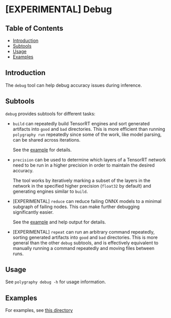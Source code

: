 # [EXPERIMENTAL] Debug

## Table of Contents

- [Introduction](#introduction)
- [Subtools](#subtools)
- [Usage](#usage)
- [Examples](#examples)


## Introduction

The `debug` tool can help debug accuracy issues during inference.

## Subtools

`debug` provides subtools for different tasks:

- `build` can repeatedly build TensorRT engines and sort generated
    artifacts into `good` and `bad` directories. This is more efficient than
    running `polygraphy run` repeatedly since some of the work, like model
    parsing, can be shared across iterations.

    See the [example](../../../examples/cli/debug/01_debugging_flaky_trt_tactics/) for details.

- `precision` can be used to determine which layers of a TensorRT network need to be
    run in a higher precision in order to maintain the desired accuracy.

    The tool works by iteratively marking a subset of the layers in the network in the specified
    higher precision (`float32` by default) and generating engines similar to `build`.

- [EXPERIMENTAL] `reduce` can reduce failing ONNX models to a minimal subgraph of failing nodes.
    This can make further debugging significantly easier.

    See the [example](../../../examples/cli/debug/02_reducing_failing_onnx_models/) and help output for details.

- [EXPERIMENTAL] `repeat` can run an arbitrary command repeatedly, sorting generated artifacts
    into `good` and `bad` directories. This is more general than the other `debug` subtools, and is
    effectively equivalent to manually running a command repeatedly and moving files between runs.


## Usage

See `polygraphy debug -h` for usage information.


## Examples

For examples, see [this directory](../../../examples/cli/debug)
